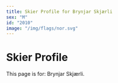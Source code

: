 ```yaml
---
title: Skier Profile for Brynjar Skjærli
sex: "M"
id: "2010"
image: "/img/flags/nor.svg" 
---
```


# Skier Profile

This page is for: Brynjar Skjærli.
    